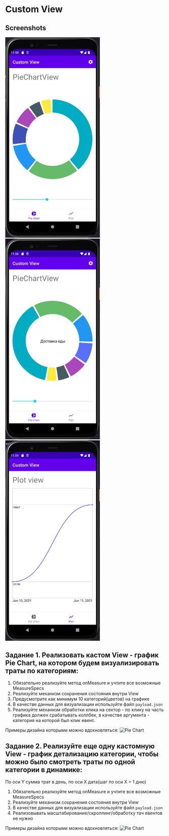 # Custom View

## Screenshots
<img src="static/piechart.png" width="300px" style="inline-block"/>
<img src="static/piechart_selected.png" width="300px" style="inline-block"/>
<img src="static/plot.png" width="300px" style="inline-block"/>

## Задание 1. Реализовать кастом View - график Pie Chart, на котором будем визуализировать траты по категориям:

1. Обязательно реализуйте метод onMeasure и учтите все возможные MeasureSpecs
2. Реализуйте механизм сохранения состояния внутри View
3. Предусмотрите как минимум 10 категорий(цветов) на графике
4. В качестве данных для визуализации используйте файл `payload.json`
5. Реализуйте механизм обработки клика на сектор - по клику на часть графика должен срабатывать коллбек, в качестве аргумента - категория на которой был клик евент.

Примеры дизайна которыми можно вдохновляться:
![Pie Chart](art/first.png)

## Задание 2. Реализуйте еще одну кастомную View - график детализацию категории, чтобы можно было смотреть траты по одной категории в динамике:

По оси Y сумма трат в день, по оси Х дата(шаг по оси Х = 1 дню)

1. Обязательно реализуйте метод onMeasure и учтите все возможные MeasureSpecs
2. Реализуйте механизм сохранения состояния внутри View
3. В качестве данных для визуализации используйте файл `payload.json`
4. Реализовывать масштабирование/скроллинг/обработку тач евентов не нужно

Примеры дизайна которыми можно вдохновляться:
![Pie Chart](art/second.png)




